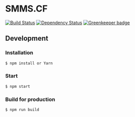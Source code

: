 # SMMS.CF

[![Build Status](https://travis-ci.org/Raincal/smms.svg?branch=master)](https://travis-ci.org/Raincal/smms)
[![Dependency Status](https://gemnasium.com/badges/github.com/Raincal/smms.svg)](https://gemnasium.com/github.com/Raincal/smms)
[![Greenkeeper badge](https://badges.greenkeeper.io/Raincal/smms.svg)](https://greenkeeper.io/)

## Development

### Installation

```bash
$ npm install or Yarn
```

### Start

```bash
$ npm start
```

### Build for production

```bash
$ npm run build
```
